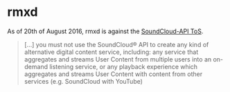 # rmxd

As of 20th of August 2016, rmxd is against the [SoundCloud-API ToS](https://developers.soundcloud.com/docs/api/terms-of-use#changes).
> […] you must not use the SoundCloud® API to create any kind of alternative digital content service, including: any service that aggregates and streams User Content from multiple users into an on-demand listening service, or any playback experience which aggregates and streams User Content with content from other services (e.g. SoundCloud with YouTube)
